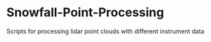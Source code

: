 # Snowfall-Point-Processing
Scripts for processing lidar point clouds with different instrument data
